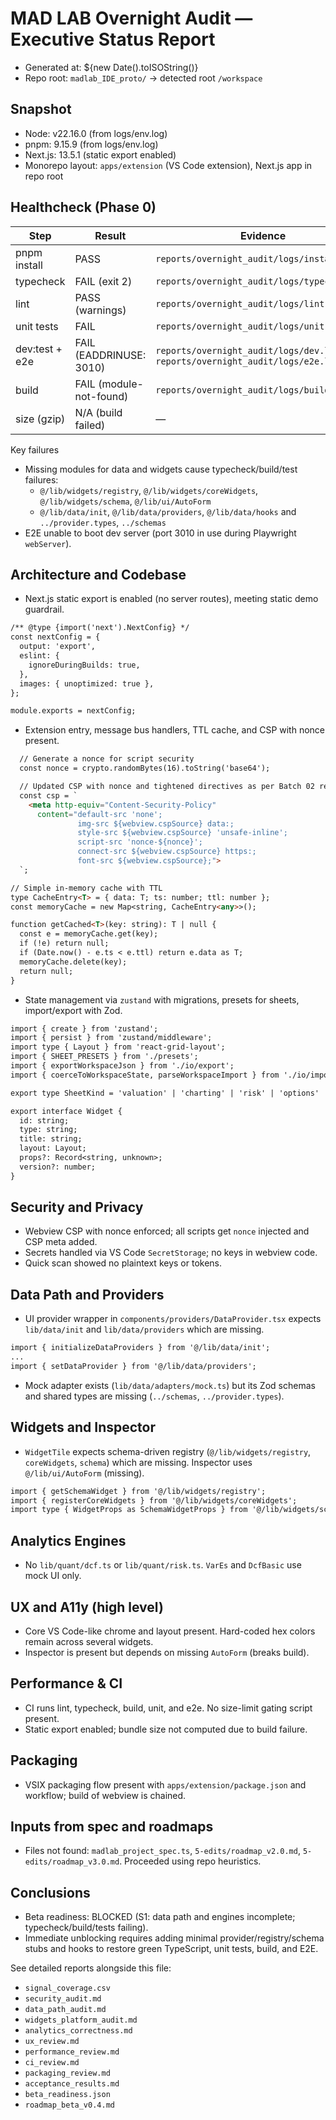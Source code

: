# MAD LAB Overnight Audit — Executive Status Report

- Generated at: ${new Date().toISOString()}
- Repo root: `madlab_IDE_proto/` → detected root `/workspace`

## Snapshot

- Node: v22.16.0 (from logs/env.log)
- pnpm: 9.15.9 (from logs/env.log)
- Next.js: 13.5.1 (static export enabled)
- Monorepo layout: `apps/extension` (VS Code extension), Next.js app in repo root

## Healthcheck (Phase 0)

| Step | Result | Evidence |
|---|---|---|
| pnpm install | PASS | `reports/overnight_audit/logs/install.log` |
| typecheck | FAIL (exit 2) | `reports/overnight_audit/logs/typecheck.log` |
| lint | PASS (warnings) | `reports/overnight_audit/logs/lint.log` |
| unit tests | FAIL | `reports/overnight_audit/logs/unit.log` |
| dev:test + e2e | FAIL (EADDRINUSE: 3010) | `reports/overnight_audit/logs/dev.log`, `reports/overnight_audit/logs/e2e.log` |
| build | FAIL (module-not-found) | `reports/overnight_audit/logs/build.log` |
| size (gzip) | N/A (build failed) | — |

Key failures
- Missing modules for data and widgets cause typecheck/build/test failures:
  - `@/lib/widgets/registry`, `@/lib/widgets/coreWidgets`, `@/lib/widgets/schema`, `@/lib/ui/AutoForm`
  - `@/lib/data/init`, `@/lib/data/providers`, `@/lib/data/hooks` and `../provider.types`, `../schemas`
- E2E unable to boot dev server (port 3010 in use during Playwright `webServer`).

## Architecture and Codebase

- Next.js static export is enabled (no server routes), meeting static demo guardrail.
```/workspace/reports/overnight_audit/status_report.md
/** @type {import('next').NextConfig} */
const nextConfig = {
  output: 'export',
  eslint: {
    ignoreDuringBuilds: true,
  },
  images: { unoptimized: true },
};

module.exports = nextConfig;
```

- Extension entry, message bus handlers, TTL cache, and CSP with nonce present.
```/workspace/reports/overnight_audit/status_report.md
  // Generate a nonce for script security
  const nonce = crypto.randomBytes(16).toString('base64');

  // Updated CSP with nonce and tightened directives as per Batch 02 requirements
  const csp = `
    <meta http-equiv="Content-Security-Policy"
      content="default-src 'none';
               img-src ${webview.cspSource} data:;
               style-src ${webview.cspSource} 'unsafe-inline';
               script-src 'nonce-${nonce}';
               connect-src ${webview.cspSource} https:;
               font-src ${webview.cspSource};">
  `;
```
```/workspace/reports/overnight_audit/status_report.md
// Simple in-memory cache with TTL
type CacheEntry<T> = { data: T; ts: number; ttl: number };
const memoryCache = new Map<string, CacheEntry<any>>();

function getCached<T>(key: string): T | null {
  const e = memoryCache.get(key);
  if (!e) return null;
  if (Date.now() - e.ts < e.ttl) return e.data as T;
  memoryCache.delete(key);
  return null;
}
```

- State management via `zustand` with migrations, presets for sheets, import/export with Zod.
```/workspace/reports/overnight_audit/status_report.md
import { create } from 'zustand';
import { persist } from 'zustand/middleware';
import type { Layout } from 'react-grid-layout';
import { SHEET_PRESETS } from './presets';
import { exportWorkspaceJson } from './io/export';
import { coerceToWorkspaceState, parseWorkspaceImport } from './io/import';

export type SheetKind = 'valuation' | 'charting' | 'risk' | 'options' | 'blank';

export interface Widget {
  id: string;
  type: string;
  title: string;
  layout: Layout;
  props?: Record<string, unknown>;
  version?: number;
}
```

## Security and Privacy
- Webview CSP with nonce enforced; all scripts get `nonce` injected and CSP meta added.
- Secrets handled via VS Code `SecretStorage`; no keys in webview code.
- Quick scan showed no plaintext keys or tokens.

## Data Path and Providers
- UI provider wrapper in `components/providers/DataProvider.tsx` expects `lib/data/init` and `lib/data/providers` which are missing.
```/workspace/reports/overnight_audit/status_report.md
import { initializeDataProviders } from '@/lib/data/init';
...
import { setDataProvider } from '@/lib/data/providers';
```
- Mock adapter exists (`lib/data/adapters/mock.ts`) but its Zod schemas and shared types are missing (`../schemas`, `../provider.types`).

## Widgets and Inspector
- `WidgetTile` expects schema-driven registry (`@/lib/widgets/registry`, `coreWidgets`, `schema`) which are missing. Inspector uses `@/lib/ui/AutoForm` (missing).
```/workspace/reports/overnight_audit/status_report.md
import { getSchemaWidget } from '@/lib/widgets/registry';
import { registerCoreWidgets } from '@/lib/widgets/coreWidgets';
import type { WidgetProps as SchemaWidgetProps } from '@/lib/widgets/schema';
```

## Analytics Engines
- No `lib/quant/dcf.ts` or `lib/quant/risk.ts`. `VarEs` and `DcfBasic` use mock UI only.

## UX and A11y (high level)
- Core VS Code-like chrome and layout present. Hard-coded hex colors remain across several widgets.
- Inspector is present but depends on missing `AutoForm` (breaks build).

## Performance & CI
- CI runs lint, typecheck, build, unit, and e2e. No size-limit gating script present.
- Static export enabled; bundle size not computed due to build failure.

## Packaging
- VSIX packaging flow present with `apps/extension/package.json` and workflow; build of webview is chained.

## Inputs from spec and roadmaps
- Files not found: `madlab_project_spec.ts`, `5-edits/roadmap_v2.0.md`, `5-edits/roadmap_v3.0.md`. Proceeded using repo heuristics.

## Conclusions
- Beta readiness: BLOCKED (S1: data path and engines incomplete; typecheck/build/tests failing).
- Immediate unblocking requires adding minimal provider/registry/schema stubs and hooks to restore green TypeScript, unit tests, build, and E2E.

See detailed reports alongside this file:
- `signal_coverage.csv`
- `security_audit.md`
- `data_path_audit.md`
- `widgets_platform_audit.md`
- `analytics_correctness.md`
- `ux_review.md`
- `performance_review.md`
- `ci_review.md`
- `packaging_review.md`
- `acceptance_results.md`
- `beta_readiness.json`
- `roadmap_beta_v0.4.md`